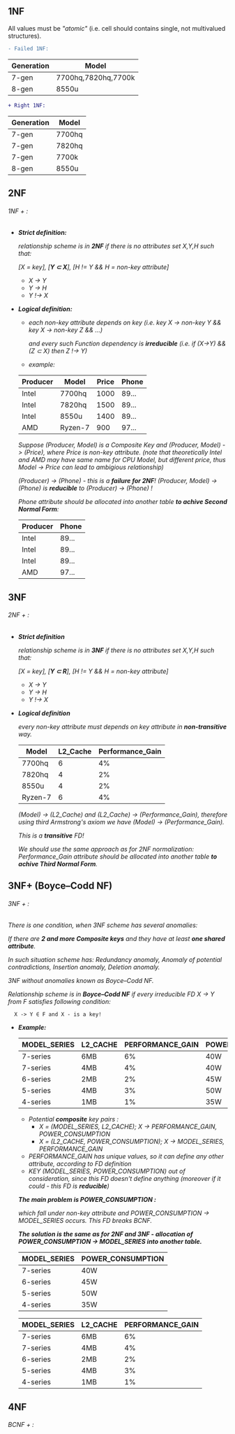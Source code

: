 ## 1NF
All values must be _"atomic"_ (i.e. cell should contains single, not multivalued structures).
```diff
- Failed 1NF:
```
|Generation|Model|        
|----------|-----|
|7-gen     |7700hq,7820hq,7700k|
|8-gen     |8550u|
```diff
+ Right 1NF:
```
|Generation|Model|        
|----------|-----|
|7-gen     |7700hq|
|7-gen     |7820hq|
|7-gen     |7700k|
|8-gen     |8550u|

## 2NF
###### 1NF + :
- ***Strict definition:***

  _relationship scheme is in **2NF** if there is no attributes set X,Y,H such that:_
  
  _[X = key],  [**Y ⊂ X**],  [H != Y && H = non-key attribute]_
  
  - _X -> Y_
  - _Y -> H_
  - _Y !-> X_
  
- ***Logical definition:***
  - _each non-key attribute depends on key (i.e. key X -> non-key Y && key X -> non-key Z && ...)_
  
    _and every such Function dependency is **irreducible** (i.e. if (X->Y) && (Z ⊂ X) then Z !-> Y)_

  - _example:_
  
  |Producer|Model|Price|Phone|
  |--------|----------|-----|-----|
  |Intel   |7700hq    |1000 |89...   |
  |Intel   |7820hq    |1500 |89...   |
  |Intel   |8550u     |1400 |89...   |
  |AMD     |Ryzen-7   |900  |97...   |
  
  _Suppose (Producer, Model) is a Composite Key and (Producer, Model) -> (Price), where Price is non-key attribute._
  _(note that theoretically Intel and AMD may have same name for CPU Model, but different price, thus Model -> Price can lead to ambigious relationship)_ 
  
  _(Producer) -> (Phone) - this is a **failure for 2NF**! (Producer, Model) -> (Phone) is **reducible** to (Producer) -> (Phone) !_
  
  _Phone attribute should be allocated into another table **to achive Second Normal Form**:_
  
  |Producer|Phone|
  |--------|-----|
  |Intel   |89...   |
  |Intel   |89...   |
  |Intel   |89...   |
  |AMD     |97...   |
  
## 3NF
###### 2NF + :
- ***Strict definition***

  _relationship scheme is in **3NF** if there is no attributes set X,Y,H such that:_
  
  _[X = key],  [**Y ⊂ R**],  [H != Y && H = non-key attribute]_
  
  - _X -> Y_
  - _Y -> H_
  - _Y !-> X_
  
- ***Logical definition***

  _every non-key attribute must depends on key attribute in **non-transitive** way._
  
  |Model|L2_Cache|Performance_Gain|
  |----------|-----|-----|
  |7700hq    |6    |4%   |
  |7820hq    |4    |2%   |
  |8550u     |4    |2%   |
  |Ryzen-7   |6    |4%   |
  
  _(Model) -> (L2_Cache) and (L2_Cache) -> (Performance_Gain), therefore using third Armstrong's axiom we have (Model) -> (Performance_Gain)._
  
  _This is a **transitive** FD!_
  
  _We should use the same approach as for 2NF normalization: Performance_Gain attribute should be allocated into another table **to achive Third Normal Form**._
  
## 3NF+ (Boyce–Codd NF) 
###### 3NF + :

  _There is one condition, when 3NF scheme has several anomalies:_
  
  _If there are **2 and more Composite keys** and they have at least **one shared attribute**._
  
  _In such situation scheme has: Redundancy anomaly, Anomaly of potential contradictions, Insertion anomaly, Deletion anomaly._
  
  _3NF without anomalies known as Boyce–Codd NF._
  
  _Relationship scheme is in **Boyce–Codd NF** if every irreducible FD X -> Y from F satisfies following condition:_
  
      X -> Y ∈ F and X - is a key!
      
- ***Example:***
  
  |MODEL_SERIES|L2_CACHE  |PERFORMANCE_GAIN|POWER_CONSUMPTION|
  |------------|----------|----------------|----------------|
  |7-series    |6MB       |6%              |40W             |
  |7-series    |4MB       |4%              |40W             |
  |6-series    |2MB       |2%              |45W             |
  |5-series    |4MB       |3%              |50W             |
  |4-series    |1MB       |1%              |35W             |
  
  - _Potential **composite** key pairs :_
      - _X = (MODEL_SERIES, L2_CACHE); X -> PERFORMANCE_GAIN, POWER_CONSUMPTION_
      - _X = (L2_CACHE, POWER_CONSUMPTION); X -> MODEL_SERIES, PERFORMANCE_GAIN_
  - _PERFORMANCE_GAIN has unique values, so it can define any other attribute, according to FD definition_
  - _KEY (MODEL_SERIES, POWER_CONSUMPTION) out of consideration, since this FD doesn't define anything (moreover if it could - this FD is **reducible**)_ 

  ***The main problem is POWER_CONSUMPTION :***
  
  _which fall under non-key attribute and POWER_CONSUMPTION -> MODEL_SERIES occurs. This FD breaks BCNF._
  
  ***The solution is the same as for 2NF and 3NF - allocation of POWER_CONSUMPTION -> MODEL_SERIES into another table.***
  
  |MODEL_SERIES|POWER_CONSUMPTION|
  |----------------|----------------|
  |7-series    |40W             |
  |6-series    |45W             |
  |5-series    |50W             |
  |4-series    |35W             |
  
  |MODEL_SERIES|L2_CACHE  |PERFORMANCE_GAIN|
  |------------|----------|----------------|
  |7-series    |6MB       |6%              |
  |7-series    |4MB       |4%              |
  |6-series    |2MB       |2%              |
  |5-series    |4MB       |3%              |
  |4-series    |1MB       |1%              |
  
## 4NF
###### BCNF + :
